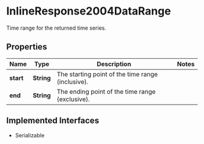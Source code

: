 

# InlineResponse2004DataRange

Time range for the returned time series.

## Properties

Name | Type | Description | Notes
------------ | ------------- | ------------- | -------------
**start** | **String** | The starting point of the time range (inclusive). | 
**end** | **String** | The ending point of the time range (exclusive). | 


## Implemented Interfaces

* Serializable


